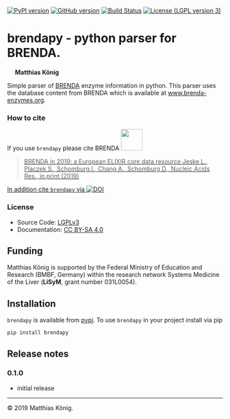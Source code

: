 [![PyPI version](https://badge.fury.io/py/brendapy.svg)](https://badge.fury.io/py/brendapy)
[![GitHub version](https://badge.fury.io/gh/matthiaskoenig%2Fbrendapy.svg)](https://badge.fury.io/gh/matthiaskoenig%2Fbrendapy)
[![Build Status](https://travis-ci.org/matthiaskoenig/brendapy.svg?branch=develop)](https://travis-ci.org/matthiaskoenig/brendapy)
[![License (LGPL version 3)](https://img.shields.io/badge/license-LGPLv3.0-blue.svg?style=flat-square)](http://opensource.org/licenses/LGPL-3.0)

# brendapy - python parser for BRENDA.
<b><a href="https://orcid.org/0000-0003-1725-179X" title="https://orcid.org/0000-0003-1725-179X"><img src="./docs/images/orcid.png" height="15" width="15"/></a> Matthias König</b>

Simple parser of [BRENDA](https://www.brenda-enzymes.org/index.php) enzyme information in python.
This parser uses the database content from BRENDA which is available at www.brenda-enzymes.org.

### How to cite

If you use `brendapy` please cite BRENDA
<a href="https://www.brenda-enzymes.org"><img src="./docs/images/brenda.png" height="50"/>
> BRENDA in 2019: a European ELIXIR core data resource
> Jeske L., Placzek S., Schomburg I., Chang A., Schomburg D., Nucleic Acids Res., in print (2019)

In addition cite `brendapy` via
[![DOI](https://zenodo.org/badge/55952847.svg)](https://zenodo.org/badge/latestdoi/55952847)  

### License
* Source Code: [LGPLv3](http://opensource.org/licenses/LGPL-3.0)
* Documentation: [CC BY-SA 4.0](http://creativecommons.org/licenses/by-sa/4.0/)

## Funding
Matthias König is supported by the Federal Ministry of Education and Research (BMBF, Germany)
within the research network Systems Medicine of the Liver (**LiSyM**, grant number 031L0054).

## Installation
`brendapy` is available from [pypi](https://pypi.python.org/pypi/brendapy). To use `brendapy` in your project install via pip
```
pip install brendapy
```

## Release notes
### 0.1.0
* initial release
---
&copy; 2019 Matthias König.
